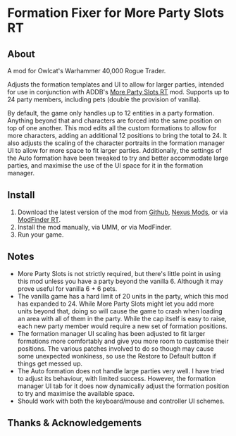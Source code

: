 # Formation Fixer for More Party Slots RT



## About

A mod for Owlcat's Warhammer 40,000 Rogue Trader.

Adjusts the formation templates and UI to allow for larger parties, intended for use in conjunction with ADDB's [More Party Slots RT](https://www.nexusmods.com/warhammer40kroguetrader/mods/165) mod. Supports up to 24 party members, including pets (double the provision of vanilla).

By default, the game only handles up to 12 entities in a party formation. Anything beyond that and characters are forced into the same position on top of one another. This mod edits all the custom formations to allow for more characters, adding an additional 12 positions to bring the total to 24. It also adjusts the scaling of the character portraits in the formation manager UI to allow for more space to fit larger parties. Additionally, the settings of the Auto formation have been tweaked to try and better accommodate large parties, and maximise the use of the UI space for it in the formation manager.

## Install
1. Download the latest version of the mod from [Github](https://github.com/DarthParametric/RT_Formation_Fixer/releases/latest), [Nexus Mods](https://www.nexusmods.com/games/warhammer40kroguetrader/mods/xxxxx), or via [ModFinder RT](https://github.com/CasDragon/ModFinder/releases/latest).
1. Install the mod manually, via UMM, or via ModFinder.
1. Run your game.

## Notes
- More Party Slots is not strictly required, but there's little point in using this mod unless you have a party beyond the vanilla 6. Although it may prove useful for vanilla 6 + 6 pets.
- The vanilla game has a hard limit of 20 units in the party, which this mod has expanded to 24. While More Party Slots might let you add more units beyond that, doing so will cause the game to crash when loading an area with all of them in the party. While the cap itself is easy to raise, each new party member would require a new set of formation positions.
- The formation manager UI scaling has been adjusted to fit larger formations more comfortably and give you more room to customise their positions. The various patches involved to do so though may cause some unexpected wonkiness, so use the Restore to Default button if things get messed up.
- The Auto formation does not handle large parties very well. I have tried to adjust its behaviour, with limited success. However, the formation manager UI tab for it does now dynamically adjust the formation position to try and maximise the available space.
- Should work with both the keyboard/mouse and controller UI schemes.

## Thanks & Acknowledgements
